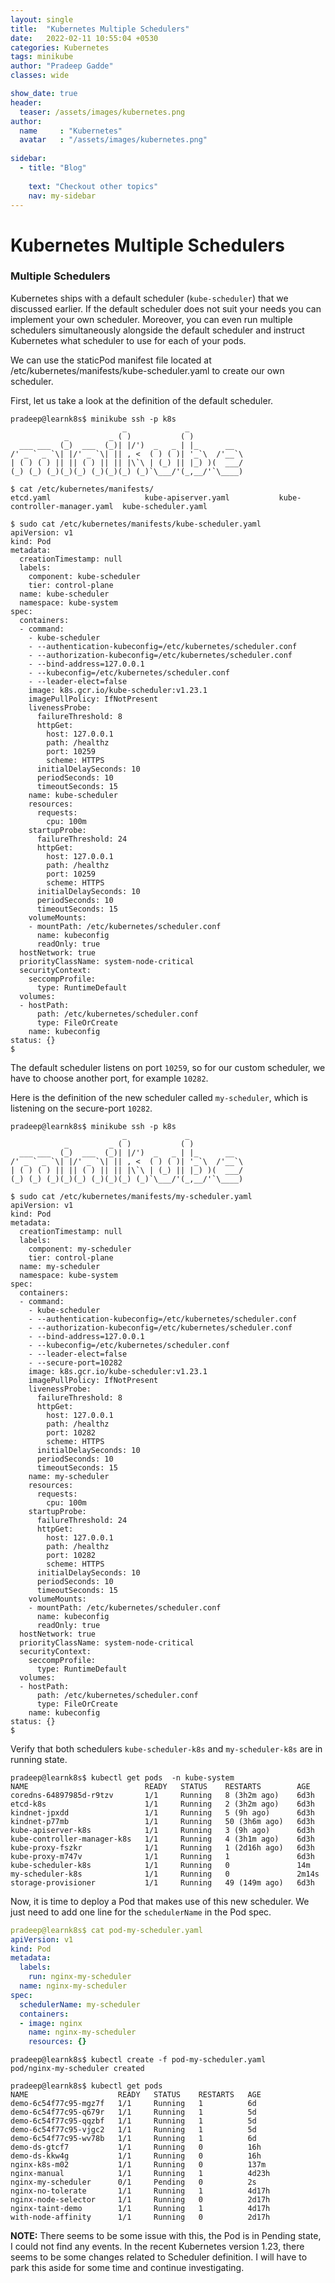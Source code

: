 ```yaml
---
layout: single
title:  "Kubernetes Multiple Schedulers"
date:   2022-02-11 10:55:04 +0530
categories: Kubernetes
tags: minikube
author: "Pradeep Gadde"
classes: wide

show_date: true
header:
  teaser: /assets/images/kubernetes.png
author:
  name     : "Kubernetes"
  avatar   : "/assets/images/kubernetes.png"
  
sidebar:
  - title: "Blog"
   
    text: "Checkout other topics"
    nav: my-sidebar
---
```

# Kubernetes Multiple Schedulers


### Multiple Schedulers

Kubernetes ships with a default scheduler (`kube-scheduler`) that we discussed earlier. If the default scheduler does not suit your needs you can implement your own scheduler. Moreover, you can even run multiple schedulers simultaneously alongside the default scheduler and instruct Kubernetes what scheduler to use for each of your pods.

We can use the staticPod manifest file located at /etc/kubernetes/manifests/kube-scheduler.yaml to create our own scheduler.

First, let us take a look at the definition of the default scheduler.

```shell
pradeep@learnk8s$ minikube ssh -p k8s
                         _             _
            _         _ ( )           ( )
  ___ ___  (_)  ___  (_)| |/')  _   _ | |_      __
/' _ ` _ `\| |/' _ `\| || , <  ( ) ( )| '_`\  /'__`\
| ( ) ( ) || || ( ) || || |\`\ | (_) || |_) )(  ___/
(_) (_) (_)(_)(_) (_)(_)(_) (_)`\___/'(_,__/'`\____)

$ cat /etc/kubernetes/manifests/
etcd.yaml                     kube-apiserver.yaml           kube-controller-manager.yaml  kube-scheduler.yaml

$ sudo cat /etc/kubernetes/manifests/kube-scheduler.yaml
apiVersion: v1
kind: Pod
metadata:
  creationTimestamp: null
  labels:
    component: kube-scheduler
    tier: control-plane
  name: kube-scheduler
  namespace: kube-system
spec:
  containers:
  - command:
    - kube-scheduler
    - --authentication-kubeconfig=/etc/kubernetes/scheduler.conf
    - --authorization-kubeconfig=/etc/kubernetes/scheduler.conf
    - --bind-address=127.0.0.1
    - --kubeconfig=/etc/kubernetes/scheduler.conf
    - --leader-elect=false
    image: k8s.gcr.io/kube-scheduler:v1.23.1
    imagePullPolicy: IfNotPresent
    livenessProbe:
      failureThreshold: 8
      httpGet:
        host: 127.0.0.1
        path: /healthz
        port: 10259
        scheme: HTTPS
      initialDelaySeconds: 10
      periodSeconds: 10
      timeoutSeconds: 15
    name: kube-scheduler
    resources:
      requests:
        cpu: 100m
    startupProbe:
      failureThreshold: 24
      httpGet:
        host: 127.0.0.1
        path: /healthz
        port: 10259
        scheme: HTTPS
      initialDelaySeconds: 10
      periodSeconds: 10
      timeoutSeconds: 15
    volumeMounts:
    - mountPath: /etc/kubernetes/scheduler.conf
      name: kubeconfig
      readOnly: true
  hostNetwork: true
  priorityClassName: system-node-critical
  securityContext:
    seccompProfile:
      type: RuntimeDefault
  volumes:
  - hostPath:
      path: /etc/kubernetes/scheduler.conf
      type: FileOrCreate
    name: kubeconfig
status: {}
$
```

The default scheduler listens on port `10259`, so for our custom scheduler, we have to choose another port, for example `10282`.

Here is the definition of the new scheduler called 	`my-scheduler`, which is listening on the secure-port `10282`.

```shell
pradeep@learnk8s$ minikube ssh -p k8s
                         _             _
            _         _ ( )           ( )
  ___ ___  (_)  ___  (_)| |/')  _   _ | |_      __
/' _ ` _ `\| |/' _ `\| || , <  ( ) ( )| '_`\  /'__`\
| ( ) ( ) || || ( ) || || |\`\ | (_) || |_) )(  ___/
(_) (_) (_)(_)(_) (_)(_)(_) (_)`\___/'(_,__/'`\____)

$ sudo cat /etc/kubernetes/manifests/my-scheduler.yaml
apiVersion: v1
kind: Pod
metadata:
  creationTimestamp: null
  labels:
    component: my-scheduler
    tier: control-plane
  name: my-scheduler
  namespace: kube-system
spec:
  containers:
  - command:
    - kube-scheduler
    - --authentication-kubeconfig=/etc/kubernetes/scheduler.conf
    - --authorization-kubeconfig=/etc/kubernetes/scheduler.conf
    - --bind-address=127.0.0.1
    - --kubeconfig=/etc/kubernetes/scheduler.conf
    - --leader-elect=false
    - --secure-port=10282
    image: k8s.gcr.io/kube-scheduler:v1.23.1
    imagePullPolicy: IfNotPresent
    livenessProbe:
      failureThreshold: 8
      httpGet:
        host: 127.0.0.1
        path: /healthz
        port: 10282
        scheme: HTTPS
      initialDelaySeconds: 10
      periodSeconds: 10
      timeoutSeconds: 15
    name: my-scheduler
    resources:
      requests:
        cpu: 100m
    startupProbe:
      failureThreshold: 24
      httpGet:
        host: 127.0.0.1
        path: /healthz
        port: 10282
        scheme: HTTPS
      initialDelaySeconds: 10
      periodSeconds: 10
      timeoutSeconds: 15
    volumeMounts:
    - mountPath: /etc/kubernetes/scheduler.conf
      name: kubeconfig
      readOnly: true
  hostNetwork: true
  priorityClassName: system-node-critical
  securityContext:
    seccompProfile:
      type: RuntimeDefault
  volumes:
  - hostPath:
      path: /etc/kubernetes/scheduler.conf
      type: FileOrCreate
    name: kubeconfig
status: {}
$
```
Verify that both schedulers `kube-scheduler-k8s` and `my-scheduler-k8s` are in running state.
```shell
pradeep@learnk8s$ kubectl get pods  -n kube-system
NAME                          READY   STATUS    RESTARTS        AGE
coredns-64897985d-r9tzv       1/1     Running   8 (3h2m ago)    6d3h
etcd-k8s                      1/1     Running   2 (3h2m ago)    6d3h
kindnet-jpxdd                 1/1     Running   5 (9h ago)      6d3h
kindnet-p77mb                 1/1     Running   50 (3h6m ago)   6d3h
kube-apiserver-k8s            1/1     Running   3 (9h ago)      6d3h
kube-controller-manager-k8s   1/1     Running   4 (3h1m ago)    6d3h
kube-proxy-fszkr              1/1     Running   1 (2d16h ago)   6d3h
kube-proxy-m747v              1/1     Running   1               6d3h
kube-scheduler-k8s            1/1     Running   0               14m
my-scheduler-k8s              1/1     Running   0               2m14s
storage-provisioner           1/1     Running   49 (149m ago)   6d3h
```

Now, it is time to deploy a Pod that makes use of this new scheduler.
We just need to add one line for the `schedulerName` in the Pod spec.


```yaml
pradeep@learnk8s$ cat pod-my-scheduler.yaml
apiVersion: v1
kind: Pod
metadata:
  labels:
    run: nginx-my-scheduler
  name: nginx-my-scheduler
spec:
  schedulerName: my-scheduler
  containers:
  - image: nginx
    name: nginx-my-scheduler
    resources: {}
```
```shell
pradeep@learnk8s$ kubectl create -f pod-my-scheduler.yaml
pod/nginx-my-scheduler created
```

```shell
pradeep@learnk8s$ kubectl get pods
NAME                    READY   STATUS    RESTARTS   AGE
demo-6c54f77c95-mgz7f   1/1     Running   1          6d
demo-6c54f77c95-q679r   1/1     Running   1          5d
demo-6c54f77c95-qqzbf   1/1     Running   1          5d
demo-6c54f77c95-vjgc2   1/1     Running   1          5d
demo-6c54f77c95-wv78b   1/1     Running   1          6d
demo-ds-gtcf7           1/1     Running   0          16h
demo-ds-kkw4g           1/1     Running   0          16h
nginx-k8s-m02           1/1     Running   0          137m
nginx-manual            1/1     Running   1          4d23h
nginx-my-scheduler      0/1     Pending   0          2s
nginx-no-tolerate       1/1     Running   1          4d17h
nginx-node-selector     1/1     Running   0          2d17h
nginx-taint-demo        1/1     Running   1          4d17h
with-node-affinity      1/1     Running   0          2d17h
```

**NOTE:** There seems to be some issue with this, the Pod is in Pending state, I could not find any events. In the recent Kubernetes version 1.23, there seems to be some changes related to Scheduler definition. I will have to park this aside for some time and continue investigating.

